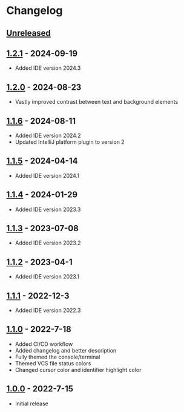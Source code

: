 # Changelog

## [Unreleased]

## [1.2.1] - 2024-09-19
- Added IDE version 2024.3

## [1.2.0] - 2024-08-23
- Vastly improved contrast between text and background elements

## [1.1.6] - 2024-08-11
- Added IDE version 2024.2
- Updated IntelliJ platform plugin to version 2

## [1.1.5] - 2024-04-14
- Added IDE version 2024.1

## [1.1.4] - 2024-01-29
- Added IDE version 2023.3

## [1.1.3] - 2023-07-08
- Added IDE version 2023.2

## [1.1.2] - 2023-04-1
- Added IDE version 2023.1

## [1.1.1] - 2022-12-3
- Added IDE version 2022.3

## [1.1.0] - 2022-7-18
- Added CI/CD workflow
- Added changelog and better description
- Fully themed the console/terminal
- Themed VCS file status colors
- Changed cursor color and identifier highlight color

## [1.0.0] - 2022-7-15
- Initial release

[Unreleased]: https://github.com/frykher/jetbrains-kanagawa-theme/compare/v1.2.1...HEAD
[1.2.1]: https://github.com/frykher/jetbrains-kanagawa-theme/releases/tag/v1.2.1
[1.2.0]: https://github.com/frykher/jetbrains-kanagawa-theme/releases/tag/v1.2.0
[1.1.6]: https://github.com/frykher/jetbrains-kanagawa-theme/releases/tag/v1.1.6
[1.1.5]: https://github.com/frykher/jetbrains-kanagawa-theme/releases/tag/v1.1.5
[1.1.4]: https://github.com/frykher/jetbrains-kanagawa-theme/releases/tag/v1.1.4
[1.1.3]: https://github.com/frykher/jetbrains-kanagawa-theme/releases/tag/v1.1.3
[1.1.2]: https://github.com/frykher/jetbrains-kanagawa-theme/releases/tag/v1.1.2
[1.1.1]: https://github.com/frykher/jetbrains-kanagawa-theme/releases/tag/v1.1.1
[1.1.0]: https://github.com/frykher/jetbrains-kanagawa-theme/releases/tag/v1.1.0
[1.0.0]: https://github.com/frykher/jetbrains-kanagawa-theme/releases/tag/v1.0.0
